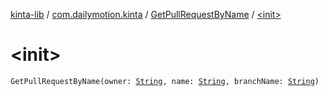 [kinta-lib](../../index.md) / [com.dailymotion.kinta](../index.md) / [GetPullRequestByName](index.md) / [&lt;init&gt;](./-init-.md)

# &lt;init&gt;

`GetPullRequestByName(owner: `[`String`](https://kotlinlang.org/api/latest/jvm/stdlib/kotlin/-string/index.html)`, name: `[`String`](https://kotlinlang.org/api/latest/jvm/stdlib/kotlin/-string/index.html)`, branchName: `[`String`](https://kotlinlang.org/api/latest/jvm/stdlib/kotlin/-string/index.html)`)`